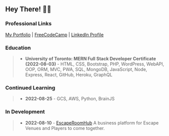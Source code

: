 ## Hey There! 🙋‍♂️ 
### Professional Links
[My Portfolio](https://dlittlefield81.github.io/reactportfolio/) | [FreeCodeCamp](https://www.freecodecamp.org/DLittlefield81) | [LinkedIn Profile](https://www.linkedin.com/in/dennislittlefield/)

### Education
>- **University of Toronto: MERN Full Stack Developer Certificate (2022-08-03)** - HTML, CSS, Bootstrap, PHP, WordPress, WebAPI, OOP, ORM, MVC, PWA, SQL, MongoDB, JavaScript, Node, Express, React, GitHub, Heroku, GraphQL
### Continued Learning
>- **2022-08-25** - GCS, AWS, Python, BrainJS
### In Development
>- **2022-08-10** - [EscapeRoomHub](https://github.com/DLittlefield81/EscapeRoomHub) A business platform for Escape Venues and Players to come together.
